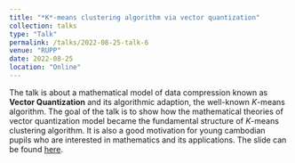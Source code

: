 ```yaml
---
title: "*K*-means clustering algorithm via vector quantization"
collection: talks
type: "Talk"
permalink: /talks/2022-08-25-talk-6
venue: "RUPP"
date: 2022-08-25
location: "Online"
---
```


The talk is about a mathematical model of data compression known as **Vector Quantization** and its algorithmic adaption, the well-known *K*-means algorithm. The goal of the talk is to show how the mathematical theories of vector quantization model became the fundamental structure of *K*-means clustering algorithm. It is also a good motivation for young cambodian pupils who are interested in mathematics and its applications. The slide can be found [here](/files/slide_rupp/Kmeans.html).
